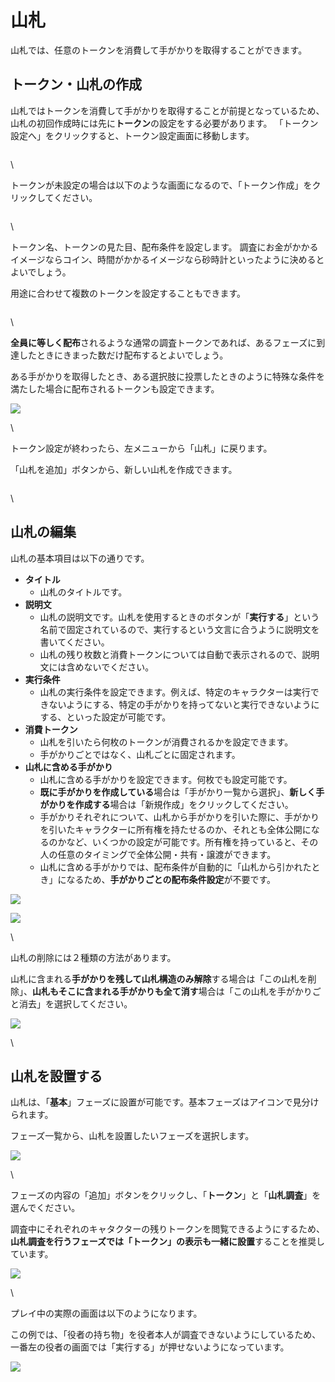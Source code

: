 # 山札

山札では、任意のトークンを消費して手がかりを取得することができます。

## トークン・山札の作成

山札ではトークンを消費して手がかりを取得することが前提となっているため、山札の初回作成時には先に**トークン**の設定をする必要があります。 「トークン設定へ」をクリックすると、トークン設定画面に移動します。

<figure><img src="../.gitbook/assets/image (5).png" alt=""><figcaption></figcaption></figure>

\


トークンが未設定の場合は以下のような画面になるので、「トークン作成」をクリックしてください。

<figure><img src="../.gitbook/assets/image (2) (1) (1) (1) (1) (1).png" alt=""><figcaption></figcaption></figure>

\


トークン名、トークンの見た目、配布条件を設定します。 調査にお金がかかるイメージならコイン、時間がかかるイメージなら砂時計といったように決めるとよいでしょう。

用途に合わせて複数のトークンを設定することもできます。

<figure><img src="../.gitbook/assets/image (131).png" alt=""><figcaption></figcaption></figure>

\


**全員に等しく配布**されるような通常の調査トークンであれば、あるフェーズに到達したときにきまった数だけ配布するとよいでしょう。

ある手がかりを取得したとき、ある選択肢に投票したときのように特殊な条件を満たした場合に配布されるトークンも設定できます。

![](../images/decks4.png)

\


トークン設定が終わったら、左メニューから「山札」に戻ります。

「山札を追加」ボタンから、新しい山札を作成できます。

<figure><img src="../.gitbook/assets/image (3) (1) (1) (1) (1) (1).png" alt=""><figcaption></figcaption></figure>

\


## 山札の編集

山札の基本項目は以下の通りです。

* **タイトル**
  * 山札のタイトルです。
* **説明文**
  * 山札の説明文です。山札を使用するときのボタンが「**実行する**」という名前で固定されているので、実行するという文言に合うように説明文を書いてください。
  * 山札の残り枚数と消費トークンについては自動で表示されるので、説明文には含めないでください。
* **実行条件**
  * 山札の実行条件を設定できます。例えば、特定のキャラクターは実行できないようにする、特定の手がかりを持ってないと実行できないようにする、といった設定が可能です。
* **消費トークン**
  * 山札を引いたら何枚のトークンが消費されるかを設定できます。
  * 手がかりごとではなく、山札ごとに固定されます。
* **山札に含める手がかり**
  * 山札に含める手がかりを設定できます。何枚でも設定可能です。
  * **既に手がかりを作成している**場合は「手がかり一覧から選択」、**新しく手がかりを作成する**場合は「新規作成」をクリックしてください。
  * 手がかりそれぞれについて、山札から手がかりを引いた際に、手がかりを引いたキャラクターに所有権を持たせるのか、それとも全体公開になるのかなど、いくつかの設定が可能です。所有権を持っていると、その人の任意のタイミングで全体公開・共有・譲渡ができます。
  * 山札に含める手がかりでは、配布条件が自動的に「山札から引かれたとき」になるため、**手がかりごとの配布条件設定**が不要です。

![](../images/decks6.png)

![](../images/decks7.png)

\


山札の削除には２種類の方法があります。

山札に含まれる**手がかりを残して山札構造のみ解除**する場合は「この山札を削除」、**山札もそこに含まれる手がかりも全て消す**場合は「この山札を手がかりごと消去」を選択してください。

![](../images/decks9.png)

\


## 山札を設置する

山札は、「**基本**」フェーズに設置が可能です。基本フェーズはアイコンで見分けられます。

フェーズ一覧から、山札を設置したいフェーズを選択します。

![](../images/decks10.png)

\


フェーズの内容の「追加」ボタンをクリックし、「**トークン**」と「**山札調査**」を選んでください。

調査中にそれぞれのキャタクターの残りトークンを閲覧できるようにするため、**山札調査を行うフェーズでは「トークン」の表示も一緒に設置**することを推奨しています。

![](../images/decks11.png)

\


プレイ中の実際の画面は以下のようになります。

この例では、「役者の持ち物」を役者本人が調査できないようにしているため、一番左の役者の画面では「実行する」が押せないようになっています。

![](../images/decks8.png)
